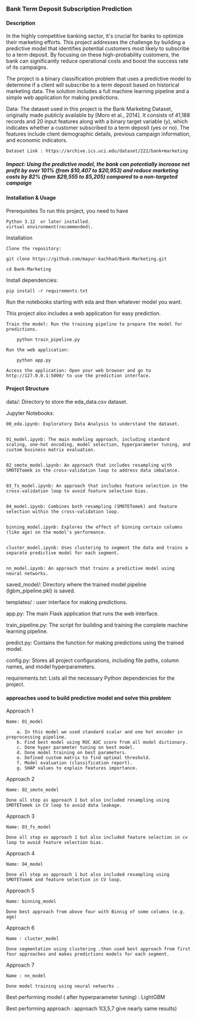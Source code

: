 ### Bank Term Deposit Subscription Prediction

#### Description
In the highly competitive banking sector, it's crucial for banks to optimize their marketing efforts. This project addresses the challenge by building a predictive model that identifies potential customers most likely to subscribe to a term deposit. By focusing on these high-probability customers, the bank can significantly reduce operational costs and boost the success rate of its campaigns.

The project is a binary classification problem that uses a predictive model to determine if a client will subscribe to a term deposit based on historical marketing data. The solution includes a full machine learning pipeline and a simple web application for making predictions.

Data: The dataset used in this project is the Bank Marketing Dataset, originally made publicly available by [Moro et al., 2014]. It consists of 41,188 records and 20 input features along with a binary target variable (y), which indicates whether a customer subscribed to a term deposit (yes or no). The features include client demographic details, previous campaign information, and economic indicators.
    
    Dataset Link : https://archive.ics.uci.edu/dataset/222/bank+marketing

##### Impact: Using the predictive model, the bank can potentially increase net profit by over 101% (from $10,407 to $20,953) and reduce marketing costs by 82% (from $29,555 to $5,205) compared to a non-targeted campaign


#### Installation & Usage
Prerequisites
    To run this project, you need to have 

    Python 3.12  or later installed.
    virtual environment(recommended).

Installation

    Clone the repository:
    
    git clone https://github.com/mayur-kachhad/Bank-Marketing.git

    cd Bank-Marketing

Install dependencies:

    pip install -r requirements.txt

Run the notebooks starting with eda and then whatever model you want. 


This project also includes a web application for easy prediction.

    Train the model: Run the training pipeline to prepare the model for predictions.

        python train_pipeline.py

    Run the web application:

        python app.py

    Access the application: Open your web browser and go to http://127.0.0.1:5000/ to use the prediction interface.

#### Project Structure

data/: Directory to store the eda_data.csv dataset.

Jupyter Notebooks:

    00_eda.ipynb: Exploratory Data Analysis to understand the dataset.


    01_model.ipynb: The main modeling approach, including standard scaling, one-hot encoding, model selection, hyperparameter tuning, and custom business matrix evaluation.


    02_smote_model.ipynb: An approach that includes resampling with SMOTETomek in the cross-validation loop to address data imbalance.


    03_fs_model.ipynb: An approach that includes feature selection in the cross-validation loop to avoid feature selection bias.


    04_model.ipynb: Combines both resampling (SMOTETomek) and feature selection within the cross-validation loop.


    binning_model.ipynb: Explores the effect of binning certain columns (like age) on the model's performance.


    cluster_model.ipynb: Uses clustering to segment the data and trains a separate predictive model for each segment.


    nn_model.ipynb: An approach that trains a predictive model using neural networks.

saved_model/: Directory where the trained model pipeline (lgbm_pipeline.pkl) is saved.

templates/ : user interface for making predictions.

app.py: The main Flask application that runs the web interface.

train_pipeline.py: The script for building and training the complete machine learning pipeline.

predict.py: Contains the function for making predictions using the trained model.

config.py: Stores all project configurations, including file paths, column names, and model hyperparameters.

requirements.txt: Lists all the necessary Python dependencies for the project.


#### approaches used to build predictive model and solve this problem

Approach 1

    Name: O1_model
    
        a. In this model we used standard scalar and one hot encoder in preprocessing pipeline.
        b. Find best model using ROC AUC score from all model dictionary.
        c. Done hyper parameter tuning on best model.
        d. Done model training on best parameters.
        e. Defined custom matrix to find optimal threshold.
        f. Model evaluation (classification report).
        g. SHAP values to explain features importance.


Approach 2

    Name: O2_smote_model
    
    Done all step as approach 1 but also included resampling using SMOTETomek in CV loop to avoid data leakage.


Approach 3

    Name: O3_fs_model
    
    Done all step as approach 1 but also included feature selection in cv loop to avoid feature selection bias.

Approach 4

    Name: O4_model
    
    Done all step as approach 1 but also included resampling using SMOTETomek and feature selection in CV loop.

Approach 5

    Name: binning_model
    
    Done best approach from above four with Binnig of some columns (e.g. age)

Approach 6

    Name : cluster_model
    
    Done segmentation using clustering .then used best approach from first four approaches and makes predictions models for each segment.

Approach 7

    Name : nn_model
    
    Done model training using neural networks .

Best performing model ( after hyperparameter tuning) : LightGBM

Best performing approach : approach 1(3,5,7 give nearly same results)